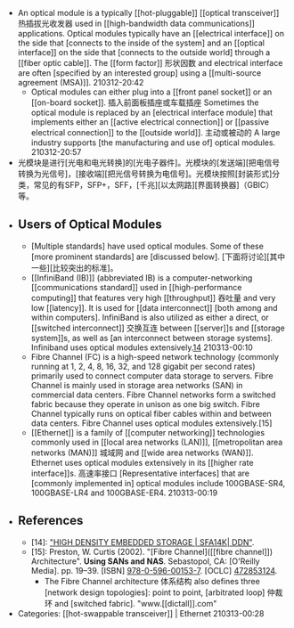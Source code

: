 - An optical module is a typically [[hot-pluggable]] [[optical transceiver]] 热插拔光收发器 used in [[high-bandwidth data communications]] applications. Optical modules typically have an [[electrical interface]] on the side that [connects to the inside of the system] and an [[optical interface]] on the side that [connects to the outside world] through a [[fiber optic cable]]. The [[form factor]] 形状因数 and electrical interface are often [specified by an interested group] using a [[multi-source agreement (MSA)]]. 
210312-20:42
    - Optical modules can either plug into a [[front panel socket]] or an [[on-board socket]]. 插入前面板插座或车载插座 Sometimes the optical module is replaced by an [electrical interface module] that implements either an [[active electrical connection]] or [[passive electrical connection]] to the [[outside world]]. 主动或被动的 A large industry supports [the manufacturing and use of] optical modules.
210312-20:57
- 光模块是进行[光电和电光转换]的[光电子器件]。光模块的[发送端][把电信号转换为光信号]，[接收端][把光信号转换为电信号]。光模块按照[封装形式]分类，常见的有SFP，SFP+，SFF，[千兆][以太网路][界面转换器]（GBIC）等。
- ## Users of Optical Modules
    - [Multiple standards] have used optical modules. Some of these [more prominent standards] are [discussed below]. [下面将讨论][其中一些][比较突出的标准]。
    - [[InfiniBand (IB)]] (abbreviated IB) is a computer-networking [[communications standard]] used in [[high-performance computing]] that features very high [[throughput]] 吞吐量 and very low [[latency]]. It is used for [[data interconnect]] [both among and within computers]. InfiniBand is also utilized as either a direct, or [[switched interconnect]] 交换互连 between [[server]]s and [[storage system]]s, as well as [an interconnect between storage systems]. Infiniband uses optical modules extensively.[14](((PxoRGNBEJ)))
210313-00:10
    - Fibre Channel (FC) is a high-speed network technology (commonly running at 1, 2, 4, 8, 16, 32, and 128 gigabit per second rates) primarily used to connect computer data storage to servers. Fibre Channel is mainly used in storage area networks (SAN) in commercial data centers. Fibre Channel networks form a switched fabric because they operate in unison as one big switch. Fibre Channel typically runs on optical fiber cables within and between data centers. Fibre Channel uses optical modules extensively.[15]
    - [[Ethernet]] is a family of [[computer networking]] technologies commonly used in [[local area networks (LAN)]], [[metropolitan area networks (MAN)]] 城域网 and [[wide area networks (WAN)]]. Ethernet uses optical modules extensively in its [[higher rate interface]]s. 高速率接口 [Representative interfaces] that are [commonly implemented in] optical modules include 100GBASE-SR4, 100GBASE-LR4 and 100GBASE-ER4.
210313-00:19
- ## References
    - [14]: ["HIGH DENSITY EMBEDDED STORAGE | SFA14K| DDN"](https://www.ddn.com/products/converged-storage-platform-sfa14k/).
    - [15]: Preston, W. Curtis (2002). "[Fibre Channel]([[fibre channel]]) Architecture". __Using SANs and NAS__. Sebastopol, CA: [O'Reilly Media]. pp. 19–39. [ISBN] [978-0-596-00153-7](https://en.wikipedia.org/wiki/Special:BookSources/978-0-596-00153-7). [OCLC] [472853124](https://www.worldcat.org/oclc/472853124).
        - The Fibre Channel architecture 体系结构 also defines three [network design topologies]: point to point, [arbitrated loop] 仲裁环 and [switched fabric]. "www.[[dictall]].com"
- Categories: [[hot-swappable transceiver]] | Ethernet
210313-00:28
